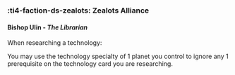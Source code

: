 ### :ti4-faction-ds-zealots: **Zealots Alliance**

####  Bishop Ulin - _The Librarian_

When researching a technology:

You may use the technology specialty of 1 planet you control to ignore any 1 prerequisite on the technology card you are researching.
